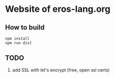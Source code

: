 # Website of eros-lang.org

## How to build

```
npm install
npm run dist
```

## TODO

1. add SSL with let's encrypt (free, open ssl certs)
